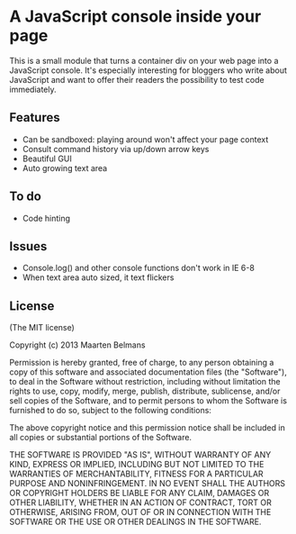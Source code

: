 # A JavaScript console inside your page

This is a small module that turns a container div on your web page into a JavaScript console.
It's especially interesting for bloggers who write about JavaScript and want to offer their readers
the possibility to test code immediately.

## Features

* Can be sandboxed: playing around won't affect your page context
* Consult command history via up/down arrow keys
* Beautiful GUI
* Auto growing text area

## To do

* Code hinting

## Issues
* Console.log() and other console functions don't work in IE 6-8
* When text area auto sized, it text flickers

## License

(The MIT license)

Copyright (c) 2013 Maarten Belmans

Permission is hereby granted, free of charge, to any person obtaining
a copy of this software and associated documentation files (the
"Software"), to deal in the Software without restriction, including
without limitation the rights to use, copy, modify, merge, publish,
distribute, sublicense, and/or sell copies of the Software, and to
permit persons to whom the Software is furnished to do so, subject to
the following conditions:

The above copyright notice and this permission notice shall be
included in all copies or substantial portions of the Software.

THE SOFTWARE IS PROVIDED "AS IS", WITHOUT WARRANTY OF ANY KIND,
EXPRESS OR IMPLIED, INCLUDING BUT NOT LIMITED TO THE WARRANTIES OF
MERCHANTABILITY, FITNESS FOR A PARTICULAR PURPOSE AND
NONINFRINGEMENT. IN NO EVENT SHALL THE AUTHORS OR COPYRIGHT HOLDERS BE
LIABLE FOR ANY CLAIM, DAMAGES OR OTHER LIABILITY, WHETHER IN AN ACTION
OF CONTRACT, TORT OR OTHERWISE, ARISING FROM, OUT OF OR IN CONNECTION
WITH THE SOFTWARE OR THE USE OR OTHER DEALINGS IN THE SOFTWARE.